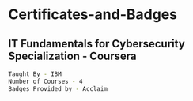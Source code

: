 # Certificates-and-Badges

## IT Fundamentals for Cybersecurity Specialization - Coursera
```bash
Taught By - IBM
Number of Courses - 4
Badges Provided by - Acclaim
